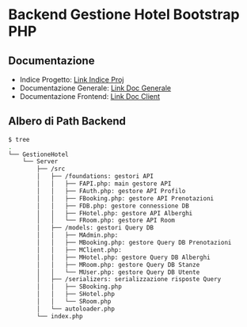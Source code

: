 # Backend Gestione Hotel Bootstrap PHP


## Documentazione 

- Indice Progetto: [Link Indice Proj](https://github.com/vittorioPiotti/GestioneHotel-Bootstrap-PHP/tree/main)
- Documentazione Generale: [Link Doc Generale](https://github.com/vittorioPiotti/GestioneHotel-Bootstrap-PHP/tree/main/project)
- Documentazione Frontend: [Link Doc Client](https://github.com/vittorioPiotti/GestioneHotel-Bootstrap-PHP/tree/main/project/Client)


## Albero di Path Backend

```bash
$ tree
.
└── GestioneHotel
    └── Server
    	├── /src
    	│   ├── /foundations: gestori API
    	│   │   ├── FAPI.php: main gestore API
    	│   │   ├── FAuth.php: gestore API Profilo
    	│   │   ├── FBooking.php: gestore API Prenotazioni
    	│   │   ├── FDB.php: gestore connessione DB
    	│   │   ├── FHotel.php: gestore API Alberghi
    	│   │   └── FRoom.php: gestore API Room
    	│   ├── /models: gestori Query DB
    	│   │   ├── MAdmin.php: 
    	│   │   ├── MBooking.php: gestore Query DB Prenotazioni
    	│   │   ├── MClient.php: 
    	│   │   ├── MHotel.php: gestore Query DB Alberghi
    	│   │   ├── MRoom.php: gestore Query DB Stanze
    	│   │   └── MUser.php: gestore Query DB Utente
    	│   ├── /serializers: serializzazione risposte Query
    	│   │   ├── SBooking.php
    	│   │   ├── SHotel.php
    	│   │   └── SRoom.php
    	│   └── autoloader.php
    	└── index.php

```




